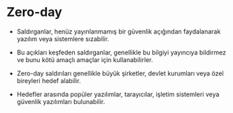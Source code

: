 # Zero-day

* Saldırganlar, henüz yayınlanmamış bir güvenlik
açığından faydalanarak yazılım veya sistemlere
sızabilir.

* Bu açıkları keşfeden saldırganlar, genellikle bu
bilgiyi yayıncıya bildirmez ve bunu kötü amaçlı
amaçlar için kullanabilirler.

* Zero-day saldırıları genellikle büyük şirketler,
devlet kurumları veya özel bireyleri hedef
alabilir.

* Hedefler arasında popüler yazılımlar, tarayıcılar,
işletim sistemleri veya güvenlik yazılımları
bulunabilir.